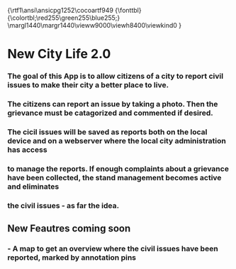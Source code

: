 {\rtf1\ansi\ansicpg1252\cocoartf949
{\fonttbl}
{\colortbl;\red255\green255\blue255;}
\margl1440\margr1440\vieww9000\viewh8400\viewkind0
}

# New City Life 2.0

### The goal of this App is to allow citizens of a city to report civil issues to make their city a better place to live.
### The citizens can report an issue by taking a photo. Then the grievance must be catagorized and commented if desired.
### The cicil issues will be saved as reports both on the local device and on a webserver where the local city administration has access
### to manage the reports. If enough complaints about a grievance have been collected, the stand management becomes active and eliminates
### the civil issues - as far the idea.

## New Feautres coming soon
### - A map to get an overview where the civil issues have been reported, marked by annotation pins

